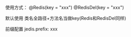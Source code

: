 使用方式：
@Redis(key = "xxx")
@RedisDel(key = "xxx")

默认使用 类名全路径+方法名当做key(Redis和RedisDel同样)


前缀配置
jedis.prefix: xxx